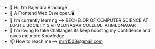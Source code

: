 - 👋 Hi, I’m Rajendra Bhadarge
- 👀 A Frontend Web Developer..🖥
- 🌱 I’m currently learning --> BECHELOR OF COMPUTER SCIENCE AT B.P.H.E SOCIETY'S AHMEDNAGAR COLLEGE, AHMEDNAGAR
- 💞️ I’m loving to take Challanges its keep boosting my Confidence and gives me more Knowledge
- 📫 How to reach me --> mrrj1503@gmail.com

<!---
MRRJ03/MRRJ03 is a ✨ special ✨ repository because its `README.md` (this file) appears on your GitHub profile.
You can click the Preview link to take a look at your changes.
--->
